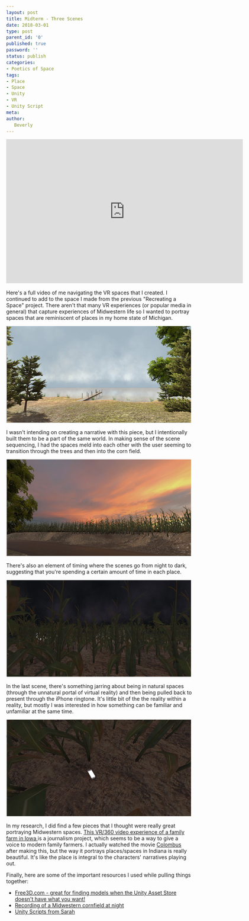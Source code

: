 ```yaml
---
layout: post
title: Midterm - Three Scenes
date: 2018-03-01
type: post
parent_id: '0'
published: true
password: ''
status: publish
categories:
- Poetics of Space
tags:
- Place
- Space
- Unity
- VR
- Unity Script
meta:
author:
   Beverly
---
```

<div class="responsive-container"><iframe src="https://player.vimeo.com/video/258152957" width="640" height="389" frameborder="0" webkitallowfullscreen mozallowfullscreen allowfullscreen></iframe></div>

Here's a full video of me navigating the VR spaces that I created. I continued to add to the space I made from the previous "Recreating a Space" project. There aren't that many VR experiences (or popular media in general) that capture experiences of Midwestern life so I wanted to portray spaces that are reminiscent of places in my home state of Michigan.

![lake scene](../assets/tpos/scene-1.jpg)

I wasn't intending on creating a narrative with this piece, but I intentionally built them to be a part of the same world. In making sense of the scene sequencing, I had the spaces meld into each other with the user seeming to transition through the trees and then into the corn field.

![road scene](../assets/tpos/scene-2.jpg)

There's also an element of timing where the scenes go from night to dark, suggesting that you're spending a certain amount of time in each place.

![corn field 1](../assets/tpos/scene-3a.jpg)

In the last scene, there's something jarring about being in natural spaces (through the unnatural portal of virtual reality) and then being pulled back to present through the iPhone ringtone. It's little bit of the the reality within a reality, but mostly I was interested in how something can be familiar and unfamiliar at the same time.

![corn field 2](../assets/tpos/scene-3b.jpg)

<!--more-->

In my research, I did find a few pieces that I thought were really great portraying Midwestern spaces. [This VR/360 video experience of a family farm in Iowa ](https://www.desmoinesregister.com/story/money/agriculture/2014/09/17/harvest-of-change-virtual-farm-virtual-reality/15785377/) is a journalism project, which seems to be a way to give a voice to modern family farmers. I actually watched the movie [Colombus](https://en.wikipedia.org/wiki/Columbus_(2017_film)) after making this, but the way it portrays places/spaces in Indiana is really beautiful. It's like the place is integral to the characters' narratives playing out.

Finally, here are some of the important resources I used while pulling things together:
* [Free3D.com - great for finding models when the Unity Asset Store doesn't have what you want!](https://free3d.com)
* [Recording of a Midwestern cornfield at night]( https://freesound.org/people/kvgarlic/sounds/244508/)
* [Unity Scripts from Sarah](https://docs.google.com/document/d/1XR7Xl0d_jen3r0zTQe3AkXURpuW6-fJmSO-sejT3OUM/)
